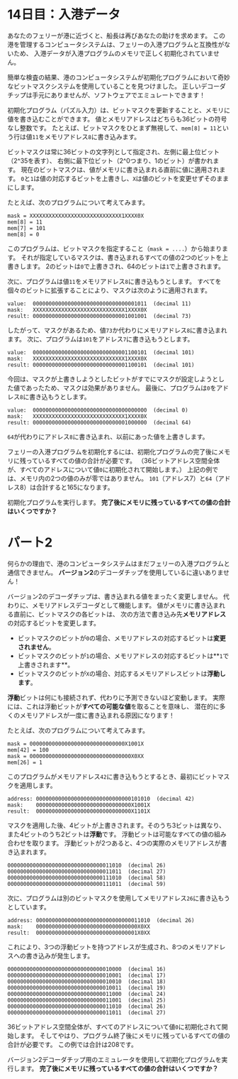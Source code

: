 # 14日目：入港データ #

あなたのフェリーが港に近づくと、船長は再びあなたの助けを求めます。
この港を管理するコンピュータシステムは、フェリーの入港プログラムと互換性がないため、
入港データが入港プログラムのメモリで正しく初期化されていません。

簡単な検査の結果、港のコンピュータシステムが初期化プログラムにおいて奇妙なビットマスクシステムを使用していることを見つけました。
正しいデコーダチップは手元にありませんが、ソフトウェアでエミュレートできます！

初期化プログラム（パズル入力）は、ビットマスクを更新することと、メモリに値を書き込むことができます。
値とメモリアドレスはどちらも36ビットの符号なし整数です。
たとえば、ビットマスクをひとまず無視して、`mem[8] = 11`という行は値`11`をメモリアドレス`8`に書き込みます。

ビットマスクは常に36ビットの文字列として指定され、左側に最上位ビット（2^35を表す）、
右側に最下位ビット（2^0つまり、1のビット）が書かれます。
現在のビットマスクは、値がメモリに書き込まれる直前に値に適用されます。
`0`と`1`は値の対応するビットを上書きし、`X`は値のビットを変更せずそのままにします。

たとえば、次のプログラムについて考えてみます。

~~~
mask = XXXXXXXXXXXXXXXXXXXXXXXXXXXXX1XXXX0X
mem[8] = 11
mem[7] = 101
mem[8] = 0
~~~

このプログラムは、ビットマスクを指定すること（`mask = ....`）から始まります。
それが指定しているマスクは、書き込まれるすべての値の2つのビットを上書きします。
2のビットは`0`で上書きされ、64のビットは`1`で上書きされます。

次に、プログラムは値`11`をメモリアドレス`8`に書き込もうとします。
すべてを個々のビットに拡張することにより、マスクは次のように適用されます。

~~~
value:  000000000000000000000000000000001011  (decimal 11)
mask:   XXXXXXXXXXXXXXXXXXXXXXXXXXXXX1XXXX0X
result: 000000000000000000000000000001001001  (decimal 73)
~~~

したがって、マスクがあるため、値`73`か代わりにメモリアドレス`8`に書き込まれます。
次に、プログラムは`101`をアドレス`7`に書き込もうとします。

~~~
value:  000000000000000000000000000001100101  (decimal 101)
mask:   XXXXXXXXXXXXXXXXXXXXXXXXXXXXX1XXXX0X
result: 000000000000000000000000000001100101  (decimal 101)
~~~

今回は、マスクが上書きしようとしたビットがすでにマスクが設定しようとした値であったため、マスクは効果がありません。
最後に、プログラムは`0`をアドレス`8`に書き込もうとします。

~~~
value:  000000000000000000000000000000000000  (decimal 0)
mask:   XXXXXXXXXXXXXXXXXXXXXXXXXXXXX1XXXX0X
result: 000000000000000000000000000001000000  (decimal 64)
~~~

`64`が代わりにアドレス`8`に書き込まれ、以前にあった値を上書きします。

フェリーの入港プログラムを初期化するには、初期化プログラムの完了後にメモリに残っているすべての値の合計が必要です。
（36ビットアドレス空間全体が、すべてのアドレスについて値`0`に初期化されて開始します。）
上記の例では、メモリ内の2つの値のみが零ではありません。
`101`（アドレス7）と`64`（アドレス8）は合計すると165になります。

初期化プログラムを実行します。
**完了後にメモリに残っているすべての値の合計はいくつですか？**

# パート2 #

何らかの理由で、港のコンピュータシステムはまだフェリーの入港プログラムと通信できません。
**バージョン2**のデコーダチップを使用しているに違いありません！

バージョン2のデコーダチップは、書き込まれる値をまったく変更しません。
代わりに、メモリアドレスデコーダとして機能します。
値がメモリに書き込まれる直前に、ビットマスクの各ビットは、
次の方法で書き込み先**メモリアドレス**の対応するビットを変更します。

- ビットマスクのビットが`0`の場合、メモリアドレスの対応するビットは**変更されません**。
- ビットマスクのビットが`1`の場合、メモリアドレスの対応するビットは**`1`で上書きされます**。
- ビットマスクのビットが`X`の場合、対応するメモリアドレスビットは**浮動します**。

**浮動**ビットは何にも接続されず、代わりに予測できないほど変動します。
実際には、これは浮動ビットが**すべての可能な値**を取ることを意味し、
潜在的に多くのメモリアドレスが一度に書き込まれる原因になります！

たとえば、次のプログラムについて考えてみます。

~~~
mask = 000000000000000000000000000000X1001X
mem[42] = 100
mask = 00000000000000000000000000000000X0XX
mem[26] = 1
~~~

このプログラムがメモリアドレス`42`に書き込もうとするとき、最初にビットマスクを適用します。

~~~
address: 000000000000000000000000000000101010  (decimal 42)
mask:    000000000000000000000000000000X1001X
result:  000000000000000000000000000000X1101X
~~~

マスクを適用した後、4ビットが上書きされます。そのうち3ビットは異なり、
また4ビットのうち2ビットは**浮動**です。
浮動ビットは可能なすべての値の組み合わせを取ります。
浮動ビットが2つあると、4つの実際のメモリアドレスが書き込まれます。

~~~
000000000000000000000000000000011010  (decimal 26)
000000000000000000000000000000011011  (decimal 27)
000000000000000000000000000000111010  (decimal 58)
000000000000000000000000000000111011  (decimal 59)
~~~

次に、プログラムは別のビットマスクを使用してメモリアドレス`26`に書き込もうとしています。

~~~
address: 000000000000000000000000000000011010  (decimal 26)
mask:    00000000000000000000000000000000X0XX
result:  00000000000000000000000000000001X0XX
~~~

これにより、3つの浮動ビットを持つアドレスが生成され、8つのメモリアドレスへの書き込みが発生します。

~~~
000000000000000000000000000000010000  (decimal 16)
000000000000000000000000000000010001  (decimal 17)
000000000000000000000000000000010010  (decimal 18)
000000000000000000000000000000010011  (decimal 19)
000000000000000000000000000000011000  (decimal 24)
000000000000000000000000000000011001  (decimal 25)
000000000000000000000000000000011010  (decimal 26)
000000000000000000000000000000011011  (decimal 27)
~~~

36ビットアドレス空間全体が、すべてのアドレスについて値`0`に初期化されて開始します。
そしてやはり、プログラム終了後にメモリに残っているすべての値の合計が必要です。
この例では合計は208です。

バージョン2デコーダチップ用のエミュレータを使用して初期化プログラムを実行します。
**完了後にメモリに残っているすべての値の合計はいくつですか？**
